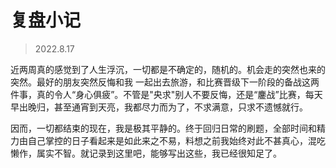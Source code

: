 # 复盘小记

> 2022.8.17

近两周真的感觉到了人生浮沉，一切都是不确定的，随机的。机会走的突然也来的突然。最好的朋友突然反悔和我 一起出去旅游，和比赛晋级下一阶段的备战这两件事，真的令人“身心俱疲”。不管是"央求"别人不要反悔，还是“鏖战”比赛，每天早出晚归，甚至通宵到天亮，我都尽力而为了，不求满意，只求不遗憾就行。

因而，一切都结束的现在，我是极其平静的。终于回归日常的刷题，全部时间和精力由自己掌控的日子看起来是如此来之不易，料想之前我始终对此不甚真心，混吃懒作，属实不智。就记录到这里吧，能够写出这些，我已经很知足了。

